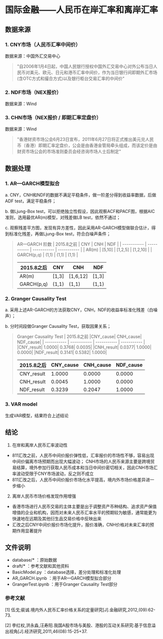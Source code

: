 # 国际金融——人民币在岸汇率和离岸汇率

## 数据来源
### 1. CNY市场（人民币汇率中间价）  
数据来源：中国外汇交易中心  
> "自2006年1月4日起，中国人民银行授权中国外汇交易中心对外公布当日人民币对美元、欧元、日元和港币汇率中间价，作为当日银行间即期外汇市场(含OTC方式和撮合方式)以及银行柜台交易汇率的中间价"
### 2. NDF市场（NEX报价）
数据来源：Wind
### 3. CHN市场（NEX报价 / 即期汇率定盘价）
数据来源：Wind
> "香港财资市场公会6月23日宣布，2011年6月27日将正式推出美元兑人民币（香港）即期汇率定盘价，公会是由香港金管局牵头组成，而该定价是由财资市场公会的市场准则委员会经咨询市场人士后制定"

## 数据处理
### 1. AR—GARCH模型拟合
a. CNY，CNH和NDF的数据不满足平稳条件，做一阶差分得到收益率数据，后做ADF test，满足平稳条件； 

b. 做Ljung-Box test，可以拒绝独立性假设，因此观察ACF和PACF图，根据AIC准则，选用最优AR(m)模型，对残差做LB test，依然不通过；  

c. 观察残差平方图，发现有异方差性，因此采用AR-GARCH模型做联合估计，得到标准化残差，再做Ljung-Box test，符合白噪声条件；

> AR—GARCH 阶数
>| 2015.8之前  | CNY         | CNH         | NDF         |
>| ----------- | ----------- | ----------- | ----------- |
>| AR(m)       | [5,10]      | [1,2,5]     | [1,2,10]    |
>| GARCH(p,q)  | (1,1)       | (1,1)       | (1,1)       |
>
>| 2015.8之后  | CNY         | CNH         | NDF         |
>| ----------- | ----------- | ----------- | ----------- |
>| AR(m)       | [1,3]      | [1,6,12]     | [1,3]    |
>| GARCH(p,q)  | (1,1)       | (1,1)       | (1,1)       |

### 2. Granger Causality Test
a. 采用上述AR-GARCH的方法获取CNY，CNH，NDF的收益率标准化残差（白噪声）；  

b. 分时间段做Granger Causality Test，获取因果关系；
> Granger Causality Test
>| 2015.8之前  |CNY_cause|	CNH_cause|	NDF_cause|
>| ----------- | ----------- | ----------- | ----------- |
>|CNY_result|	1.0000| 0.3768|	0.0035|
>|CNH_result|	0.0377|	1.0000|	0.0000|
>|NDF_result|	0.3141|	0.5382|	1.0000|
>
>| 2015.8之后  | CNY_cause|	CNH_cause|	NDF_cause|
>| ----------- | ----------- | ----------- | ----------- |
>|CNY_result    |1.0000|	0.0000|	0.0000|
>|CNH_result	|0.0045|	1.0000|	0.0000|
>|NDF_result	|0.3239|	0.2047|	1.0000|

### 3. VAR model
生成VAR模型，结果符合上述结论

## 结论
1. 在岸和离岸人民币汇率波动性
* 811汇改之前，人民币中间价报价弹性低，汇率报价的市场性不够，容易出现中间价偏离市场预期而出现大幅波动；  CNH市场的人民币来源主要是跨境贸易结算，境外参加行获取人民币成本和当日中间价密切相关，因此CNH市场汇率波动受限于CNY市场波动，反之则不成立
* 811汇改之后，人民币中间价报价市场化水平提高，境内外市场价格差异进一步缩小
2. 离岸人民币市场价格发现作用增强
* 香港市场进行人民币交易的主体主要是出于调整资产币种结构、追求资产保值增值的企业和机构，因而对未来人民币汇率水平的预期较为敏感，通常能更为快速地在远期及其他衍生品交易价格中反映出来
* 汇改之后CNY中间价报价市场化提升，报价准确，CNH价格对未来汇率的预期作用显著提升



## 文件说明
+ database/* ：原始数据
+ draft/* ：参考文献和其他资料
+ BasicModel.py ：database选择，差分处理和标准化处理
+ AR_GARCH.ipynb ：用于AR—GARCH模型拟合部分
+ GrangerTest.ipynb ：用于Granger Causality Test部分
### 参考文献
[1] 伍戈;裴诚.境内外人民币汇率价格关系的定量研究[J].金融研究,2012,(09):62-73.  

[2] 李红权,洪永淼,汪寿阳.我国A股市场与美股、港股的互动关系研究:基于信息溢出视角[J].经济研究,2011,46(08):15-25+37.
